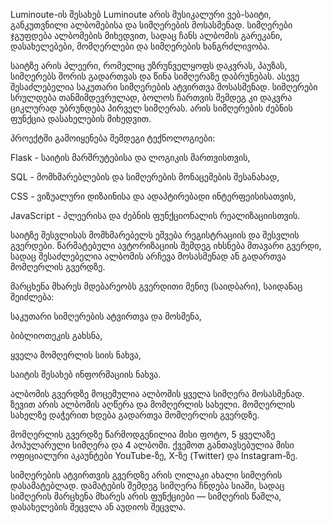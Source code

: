 Luminoute-ის შესახებ
Luminoute არის მუსიკალური ვებ-საიტი, განკუთვნილი ალბომებისა და სიმღერების მოსასმენად. სიმღერები ჯგუფდება ალბომების მიხედვით, სადაც ჩანს ალბომის გარეკანი, დასახელებები, მომღერლები და სიმღერების ხანგრძლივობა.

საიტზე არის პლეერი, რომელიც უზრუნველყოფს დაკვრას, პაუზას, სიმღერებს შორის გადართვას და წინა სიმღერაზე დაბრუნებას. ასევე შესაძლებელია საკუთარი სიმღერების ატვირთვა მოსასმენად. სიმღერები სრულდება თანმიმდევრულად, ბოლოს ჩართვის შემდეგ კი დაკვრა ციკლურად უბრუნდება პირველ სიმღერას. არის სიმღერების ძებნის ფუნქცია დასახელების მიხედვით.

პროექტში გამოიყენება შემდეგი ტექნოლოგიები:

Flask  -   საიტის მარშრუტებისა და ლოგიკის მართვისთვის,

SQL  -   მომხმარებლების და სიმღერების მონაცემების შესანახად,

CSS  -   ვიზუალური დიზაინისა და ადაპტირებადი ინტერფეისისათვის,

JavaScript  -  პლეერისა და ძებნის ფუნქციონალის რეალიზაციისთვის.

საიტზე შესვლისას მომხმარებელს ეშვება რეგისტრაციის და შესვლის გვერდები. წარმატებული ავტორიზაციის შემდეგ იხსნება მთავარი გვერდი, სადაც შესაძლებელია ალბომის არჩევა მოსასმენად ან გადართვა მომღერლის გვერდზე.

მარცხენა მხარეს მდებარეობს გვერდითი მენიუ (საიდბარი), საიდანაც შეიძლება:

საკუთარი სიმღერების ატვირთვა და მოსმენა,

ბიბლიოთეკის გახსნა,

ყველა მომღერლის სიის ნახვა,

საიტის შესახებ ინფორმაციის ნახვა.

ალბომის გვერდზე მოცემულია ალბომის ყველა სიმღერა მოსასმენად. ზევით არის ალბომის აღწერა და მომღერლის სახელი. მომღერლის სახელზე დაჭერით ხდება გადართვა მომღერლის გვერდზე.

მომღერლის გვერდზე წარმოდგენილია მისი ფოტო, 5 ყველაზე პოპულარული სიმღერა და 4 ალბომი. ქვემოთ განთავსებულია მისი ოფიციალური აკაუნტები YouTube-ზე, X-ზე (Twitter) და Instagram-ზე.

სიმღერების ატვირთვის გვერდზე არის ღილაკი ახალი სიმღერის დასამატებლად. დამატების შემდეგ სიმღერა ჩნდება სიაში, სადაც სიმღერის მარცხენა მხარეს არის ფუნქციები — სიმღერის წაშლა, დასახელების შეცვლა ან აუდიოს შეცვლა.

